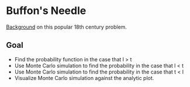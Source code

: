 # Buffon's Needle

[Background](https://en.wikipedia.org/wiki/Buffon%27s_needle_problem) on this popular 18th century problem.

## Goal
- Find the probability function in the case that l > t
- Use Monte Carlo simulation to find the probability in the case that l < t
- Use Monte Carlo simulation to find the probability in the case that t < l
- Visualize Monte Carlo simulation against the analytic plot.
